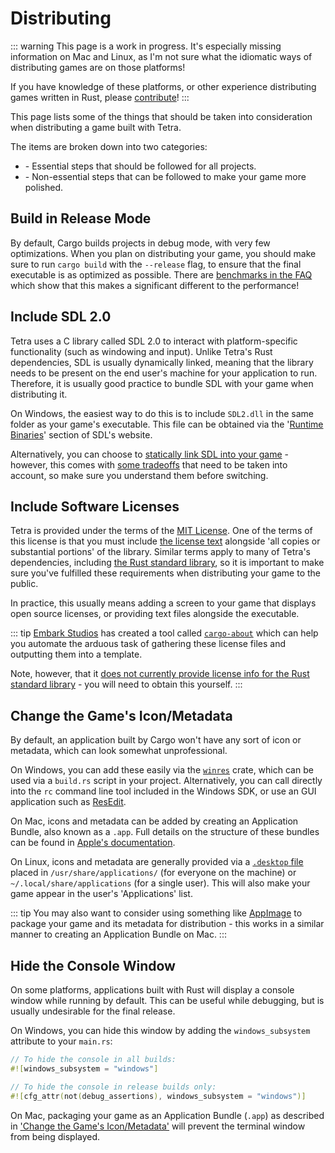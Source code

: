 # Distributing

::: warning
This page is a work in progress. It's especially missing information on Mac and Linux, as I'm not sure what the idiomatic ways of distributing games are on those platforms!

If you have knowledge of these platforms, or other experience distributing games written in Rust, please [contribute](https://github.com/17cupsofcoffee/tetra-www/edit/master/src/distributing.md)!
:::

This page lists some of the things that should be taken into consideration when distributing a game built with Tetra.

The items are broken down into two categories:

* <Badge text="Required" type="error" vertical="middle" /> - Essential steps that should be followed for all projects.
* <Badge text="Optional" vertical="middle" /> - Non-essential steps that can be followed to make your game more polished.

## Build in Release Mode <Badge text="Required" type="error" vertical="middle" />

By default, Cargo builds projects in debug mode, with very few optimizations. When you plan on distributing your game, you should make sure to run `cargo build` with the `--release` flag, to ensure that the final executable is as optimized as possible. There are [benchmarks in the FAQ](/faq/#benchmarks) which show that this makes a significant different to the performance!

## Include SDL 2.0 <Badge text="Required" type="error" vertical="middle" />

Tetra uses a C library called SDL 2.0 to interact with platform-specific functionality (such as windowing and input). Unlike Tetra's Rust dependencies, SDL is usually dynamically linked, meaning that the library needs to be present on the end user's machine for your application to run. Therefore, it is usually good practice to bundle SDL with your game when distributing it.

On Windows, the easiest way to do this is to include `SDL2.dll` in the same folder as your game's executable. This file can be obtained via the '[Runtime Binaries](https://www.libsdl.org/download-2.0.php)' section of SDL's website.

Alternatively, you can choose to [statically link SDL into your game](/faq/#can-i-static-link-sdl) - however, this comes with [some tradeoffs](https://hg.libsdl.org/SDL/file/default/docs/README-dynapi.md) that need to be taken into account, so make sure you understand them before switching.

## Include Software Licenses <Badge text="Required" type="error" vertical="middle" />

Tetra is provided under the terms of the [MIT License](https://opensource.org/licenses/MIT). One of the terms of this license is that you must include [the license text](https://github.com/17cupsofcoffee/tetra/blob/master/LICENSE) alongside 'all copies or substantial portions' of the library. Similar terms apply to many of Tetra's dependencies, including [the Rust standard library](https://github.com/rust-lang/rust/blob/master/COPYRIGHT), so it is important to make sure you've fulfilled these requirements when distributing your game to the public.

In practice, this usually means adding a screen to your game that displays open source licenses, or providing text files alongside the executable.

::: tip
[Embark Studios](https://www.embark-studios.com) has created a tool called [`cargo-about`](https://github.com/EmbarkStudios/cargo-about/) which can help you automate the arduous task of gathering these license files and outputting them into a template.

Note, however, that it [does not currently provide license info for the Rust standard library](https://github.com/EmbarkStudios/cargo-about/issues/16) - you will need to obtain this yourself.
:::

## Change the Game's Icon/Metadata <Badge text="Optional" vertical="middle" />

By default, an application built by Cargo won't have any sort of icon or metadata, which can look somewhat unprofessional.

On Windows, you can add these easily via the [`winres`](https://github.com/mxre/winres) crate, which can be used via a `build.rs` script in your project. Alternatively, you can call directly into the `rc` command line tool included in the Windows SDK, or use an GUI application such as [ResEdit](http://www.resedit.net/).

On Mac, icons and metadata can be added by creating an Application Bundle, also known as a `.app`. Full details on the structure of these bundles can be found in [Apple's documentation](#change-the-game-s-icon-metadata).

On Linux, icons and metadata are generally provided via a [`.desktop` file](https://specifications.freedesktop.org/desktop-entry-spec/latest/) placed in `/usr/share/applications/` (for everyone on the machine) or `~/.local/share/applications` (for a single user). This will also make your game appear in the user's 'Applications' list.

::: tip
You may also want to consider using something like [AppImage](https://appimage.org/) to package your game and its metadata for distribution - this works in a similar manner to creating an Application Bundle on Mac.
:::

## Hide the Console Window <Badge text="Optional" vertical="middle" />

On some platforms, applications built with Rust will display a console window while running by default. This can be useful while debugging, but is usually undesirable for the final release. 

On Windows, you can hide this window by adding the `windows_subsystem` attribute to your `main.rs`:

```rust
// To hide the console in all builds:
#![windows_subsystem = "windows"]

// To hide the console in release builds only:
#![cfg_attr(not(debug_assertions), windows_subsystem = "windows")]
```

On Mac, packaging your game as an Application Bundle (`.app`) as described in ['Change the Game's Icon/Metadata'](#change-the-game-s-icon-metadata) will prevent the terminal window from being displayed.